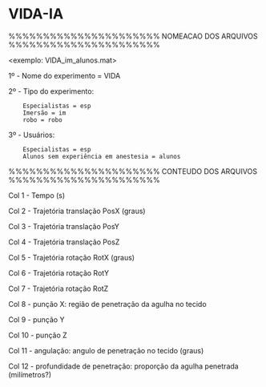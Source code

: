 # VIDA-IA
%%%%%%%%%%%%%%%%%%%%%%
NOMEACAO DOS ARQUIVOS
%%%%%%%%%%%%%%%%%%%%%%

<exemplo: VIDA_im_alunos.mat>

 1º - Nome do experimento = VIDA
 
 2º - Tipo do experimento:
	
        Especialistas = esp
        Imersão = im
        robo = robo
      
3º - Usuários:

        Especialistas = esp
        Alunos sem experiência em anestesia = alunos
        
%%%%%%%%%%%%%%%%%%%%%%
 CONTEUDO DOS ARQUIVOS
%%%%%%%%%%%%%%%%%%%%%%

Col 1 - Tempo (s)

Col 2 - Trajetória translação PosX (graus)

Col 3 - Trajetória translação PosY

Col 4 - Trajetória translação PosZ

Col 5 - Trajetória rotação RotX (graus)

Col 6 - Trajetória rotação RotY

Col 7 - Trajetória rotação RotZ

Col 8 - punção X: região de penetração da agulha no tecido

Col 9 - punção Y

Col 10 - punção Z

Col 11 -  angulação: angulo de penetração no tecido (graus)

Col 12 - profundidade de penetração: proporção da agulha penetrada (milímetros?)
